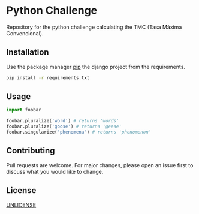 # Python Challenge

Repository for the python challenge calculating the TMC (Tasa Máxima Convencional).

## Installation

Use the package manager [pip](https://pip.pypa.io/en/stable/) the django project from the requirements.

```bash
pip install -r requirements.txt
```

## Usage

```python
import foobar

foobar.pluralize('word') # returns 'words'
foobar.pluralize('goose') # returns 'geese'
foobar.singularize('phenomena') # returns 'phenomenon'
```

## Contributing
Pull requests are welcome. For major changes, please open an issue first to discuss what you would like to change.


## License
[UNLICENSE](https://choosealicense.com/licenses/mit/)
